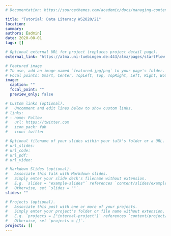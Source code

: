 ```yaml
---
# Documentation: https://sourcethemes.com/academic/docs/managing-content/

title: "Tutorial: Data Literacy WS2020/21"
location:
summary:
authors: [admin]
date: 2020-08-01
tags: []

# Optional external URL for project (replaces project detail page).
external_link: "https://alma.uni-tuebingen.de:443/alma/pages/startFlow.xhtml?_flowId=detailView-flow&unitId=15241&periodId=231&navigationPosition=studiesOffered,searchCourses"

# Featured image
# To use, add an image named `featured.jpg/png` to your page's folder.
# Focal points: Smart, Center, TopLeft, Top, TopRight, Left, Right, BottomLeft, Bottom, BottomRight.
image:
  caption: ""
  focal_point: ""
  preview_only: false

# Custom links (optional).
#   Uncomment and edit lines below to show custom links.
# links:
# - name: Follow
#   url: https://twitter.com
#   icon_pack: fab
#   icon: twitter

# Optional filename of your slides within your talk's folder or a URL.
# url_slides:
# url_code:
# url_pdf:
# url_video:

# Markdown Slides (optional).
#   Associate this talk with Markdown slides.
#   Simply enter your slide deck's filename without extension.
#   E.g. `slides = "example-slides"` references `content/slides/example-slides.md`.
#   Otherwise, set `slides = ""`.
slides: ""

# Projects (optional).
#   Associate this post with one or more of your projects.
#   Simply enter your project's folder or file name without extension.
#   E.g. `projects = ["internal-project"]` references `content/project/deep-learning/index.md`.
#   Otherwise, set `projects = []`.
projects: []
---
```


